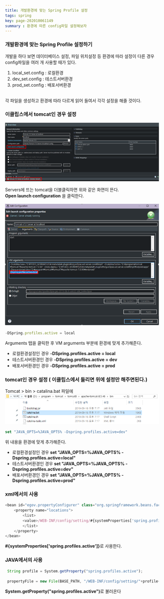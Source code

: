 ```yaml
---
title: 개발환경에 맞는 Spring Profile 설정
tags: spring
key: page-202010061149
summary : 환경에 따른 config파일 설정해보자
---
```


### 개발환경에 맞는 Spring Profile 설정하기
개발을 하다 보면 데이터베이스 설정, 파일 위치설정 등 환경에 따라 설정이 다른 경우 config파일을 여러 개 사용할 때가 있다. <br/>
1. local_set.config : 로컬환경 <br/>
2. dev_set.config : 테스트서버환경 <br/>
3. prod_set.config : 배포서버환경 <br/>
<br/>
각 파일을 생성하고 환경에 따라 다르게 읽어 들여서 각각 설정을 해줄 것이다. <br/>

### 이클립스에서 tomcat인 경우 설정

 ![Image Alt 텍스트](/assets/images/tomcatclick.PNG)

Servers에 뜨는 tomcat을 더블클릭하면 위와 같은 화면이 뜬다. <br/>
<b>Open launch configuration</b> 을 클릭한다. <br/>
<br/>
 ![Image Alt 텍스트](/assets/images/tom.PNG)
```javascript
-DSpring.profiles.active = local
```
Arguments 탭을 클릭한 후 VM arguments 부분에 환경에 맞게 추가해준다.<br/>
- 로컬환경설정인 경우 <b>-DSpring.profiles.active = local</b> <br/>
- 테스트서버환경인 경우 <b>-DSpring.profiles.active = dev</b> <br/>
- 배포서버환경인 경우 <b>-DSpring.profiles.active = prod</b> <br/>

### tomcat인 경우 설정 ( 이클립스에서 돌리면 위에 설정만 해주면된다.)

Tomcat > bin > catalina.bat 파일에 
 ![Image Alt 텍스트](/assets/images/cat.PNG)

```javascript
set "JAVA_OPTS=%JAVA_OPTS% -Dspring.profiles.active=dev"
```
위 내용을 환경에 맞게 추가해준다. </b>
- 로컬환경설정인 경우 <b>set "JAVA_OPTS=%JAVA_OPTS% -Dspring.profiles.active=local"</b> <br/>
- 테스트서버환경인 경우 <b>set "JAVA_OPTS=%JAVA_OPTS% -Dspring.profiles.active=dev"</b> <br/>
- 배포서버환경인 경우 <b>set "JAVA_OPTS=%JAVA_OPTS% -Dspring.profiles.active=prod"</b> <br/>

### xml에서의 사용
```javascript
<bean id="egov.propertyConfigurer" class="org.springframework.beans.factory.config.PropertyPlaceholderConfigurer">
	<property name="locations">
		<list>
		<value>/WEB-INF/config/setting/#{systemProperties['spring.profiles.active']}_set.config</value>
		</list>
	</property>
</bean>
```
<b>#{systemProperties['spring.profiles.active']}</b>로 사용한다.
<br/>

### JAVA에서의 사용
```javascript
 String profile = System.getProperty("spring.profiles.active");
 
 propertyFile = new File(BASE_PATH, "/WEB-INF/config/setting/"+profile+"_set.config");
```
<b>System.getProperty("spring.profiles.active")</b>로 불러온다
<br/>
<br/>
<br/>
<br/>

